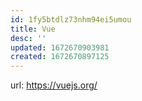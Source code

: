 ```yaml
---
id: 1fy5btdlz73nhm94ei5umou
title: Vue
desc: ''
updated: 1672670903981
created: 1672670897125
---
```


url: https://vuejs.org/
